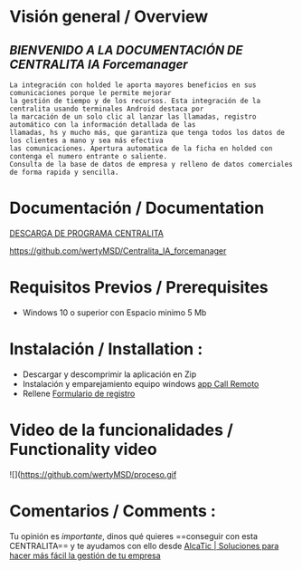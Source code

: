 
# Visión general / Overview

## *BIENVENIDO A LA DOCUMENTACIÓN DE CENTRALITA IA Forcemanager*

    La integración con holded le aporta mayores beneficios en sus comunicaciones porque le permite mejorar 
    la gestión de tiempo y de los recursos. Esta integración de la centralita usando terminales Android destaca por 
    la marcación de un solo clic al lanzar las llamadas, registro automático con la información detallada de las 
    llamadas, hs y mucho más, que garantiza que tenga todos los datos de los clientes a mano y sea más efectiva 
    las comunicaciones. Apertura automatica de la ficha en holded con contenga el numero entrante o saliente.
    Consulta de la base de datos de empresa y relleno de datos comerciales de forma rapida y sencilla.


# Documentación / Documentation
[DESCARGA DE PROGRAMA CENTRALITA](https://wertymsd.github.io/Centralita_IA_forcemanager/)


https://github.com/wertyMSD/Centralita_IA_forcemanager


# Requisitos Previos / Prerequisites
- Windows 10 o superior con Espacio minimo 5 Mb

# Instalación / Installation :
- Descargar y descomprimir la aplicación en Zip 
- Instalación y emparejamiento equipo windows [app Call Remoto]()
- Rellene [Formulario de registro](https://forms.office.com/r/5k9k54cugV)


# Video de la funcionalidades / Functionality video
![](https://github.com/wertyMSD/proceso.gif


# Comentarios / Comments :

Tu opinión es *importante*, dinos qué quieres 
==conseguir con esta CENTRALITA== 
y te ayudamos con ello desde 
[AlcaTic | Soluciones para hacer más fácil la gestión de tu empresa](https://www.alcatic.com/)
